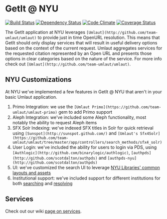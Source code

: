 # GetIt @ NYU

[![Build Status](https://travis-ci.org/NYULibraries/getit.png?branch=master)](https://travis-ci.org/NYULibraries/getit)
[![Dependency Status](https://gemnasium.com/NYULibraries/getit.png)](https://gemnasium.com/NYULibraries/getit)
[![Code Climate](https://codeclimate.com/github/NYULibraries/getit.png)](https://codeclimate.com/github/NYULibraries/getit)
[![Coverage Status](https://coveralls.io/repos/NYULibraries/getit/badge.png?branch=master)](https://coveralls.io/r/NYULibraries/getit)

The GetIt application at NYU leverages `[Umlaut](http://github.com/team-umlaut/umlaut)` to provide just in time OpenURL resolution. 
This means that GetIt should only display services that will result in useful delivery options based on the context of the current request.
Umlaut aggregates services for the requested citation represented by an Open URL and presents those options in clear categories based on 
the nature of the service.
For more info check out `[Umlaut](http://github.com/team-umlaut/umlaut)`.

## NYU Customizations
At NYU we've implemented a few features in GetIt @ NYU that aren't in your basic Umlaut application.

1.  Primo Integration: we use the `[Umlaut Primo](https://github.com/team-umlaut/umlaut-primo)` gem to add Primo support
2.  Aleph Integration: we've included some Aleph functionality, most notably the ability to request Aleph items
3.  SFX Solr Indexing: we've indexed SFX titles in Solr for quick retrieval using `[Sunspot](http://sunspot.github.com/)` and 
    `[Umlaut's Sfx4Solr](https://github.com/team-umlaut/umlaut/tree/master/app/controllers/search_methods/sfx4_solr)`
4.  User Login: we've included the ability for users to login via PDS, using `[Authlogic](http://github.com/binarylogic/authlogic)`, `[authpds](http://github.com/scotdalton/authpds)` and `[authpds-nyu](http://github.com/scotdalton/authpds)`
5.  UI: we've customized the search UI to leverage [NYU Libraries' common layouts and assets](https://github.com/NYULibraries/nyulibraries_assets)
6.  Institutional support: we've included support for different institutions for both [searching](https://github.com/NYULibraries/getit/blob/master/config/initializers/search_controller.rb)
    and [resolving](https://github.com/NYULibraries/getit/blob/master/app/controllers/umlaut_controller.rb#L157)

## Services
Check out our wiki [page on services](https://github.com/NYULibraries/getit/wiki/Services).